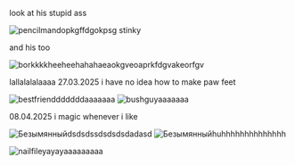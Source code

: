 look at his stupid ass

![pencilmandopkgffdgokpsg](https://github.com/user-attachments/assets/18529245-bfe4-43e1-b4fc-693068640d78) stinky


and his too 

![borkkkkheeheehahahaeaokgveoaprkfdgvakeorfgv](https://github.com/user-attachments/assets/e04edb56-ba88-4b93-8b0e-c305ce18f042)


lallalalalaaaa 27.03.2025 i have no idea how to make paw feet

![bestfriendddddddaaaaaaa](https://github.com/user-attachments/assets/fc9a01c8-b495-49ec-8bd9-70f94845a905)
![bushguyaaaaaaa](https://github.com/user-attachments/assets/7f0ec58e-6f2c-4662-a1a3-ba6288adf726)


08.04.2025 i magic whenever i like

![Безымянныйdsdsdssdsdsdsdadasd](https://github.com/user-attachments/assets/702a7c67-9c51-4113-8984-381d639ff142)   ![Безымянныйhuhhhhhhhhhhhhhh](https://github.com/user-attachments/assets/48d04091-29b0-4cfe-b706-3d88925bfca1)

![nailfileyayayaaaaaaaaa](https://github.com/user-attachments/assets/3e3b1412-e559-4a57-9bc7-c71b4418f784)

